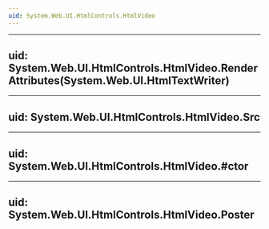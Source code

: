 ```yaml
---
uid: System.Web.UI.HtmlControls.HtmlVideo
---
```


---
uid: System.Web.UI.HtmlControls.HtmlVideo.RenderAttributes(System.Web.UI.HtmlTextWriter)
---

---
uid: System.Web.UI.HtmlControls.HtmlVideo.Src
---

---
uid: System.Web.UI.HtmlControls.HtmlVideo.#ctor
---

---
uid: System.Web.UI.HtmlControls.HtmlVideo.Poster
---
